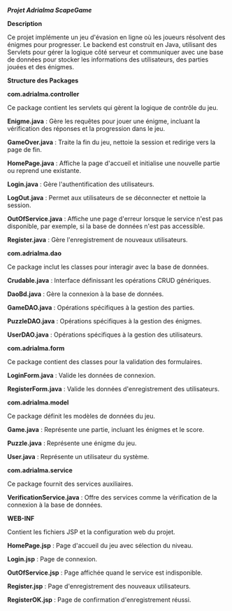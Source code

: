 ***Projet Adrialma ScapeGame***

**Description**

Ce projet implémente un jeu d'évasion en ligne où les joueurs résolvent des énigmes pour progresser. Le backend est construit en Java, utilisant des Servlets pour gérer la logique côté serveur et communiquer avec une base de données pour stocker les informations des utilisateurs, des parties jouées et des énigmes.

**Structure des Packages**

**com.adrialma.controller**

Ce package contient les servlets qui gèrent la logique de contrôle du jeu.

**Enigme.java** : Gère les requêtes pour jouer une énigme, incluant la vérification des réponses et la progression dans le jeu.

**GameOver.java** : Traite la fin du jeu, nettoie la session et redirige vers la page de fin.

**HomePage.java** : Affiche la page d'accueil et initialise une nouvelle partie ou reprend une existante.

**Login.java** : Gère l'authentification des utilisateurs.

**LogOut.java** : Permet aux utilisateurs de se déconnecter et nettoie la session.

**OutOfService.java** : Affiche une page d'erreur lorsque le service n'est pas disponible, par exemple, si la base de données n'est pas accessible.

**Register.java** : Gère l'enregistrement de nouveaux utilisateurs.

**com.adrialma.dao**

Ce package inclut les classes pour interagir avec la base de données.

**Crudable.java** : Interface définissant les opérations CRUD génériques.

**DaoBd.java** : Gère la connexion à la base de données.

**GameDAO.java** : Opérations spécifiques à la gestion des parties.

**PuzzleDAO.java** : Opérations spécifiques à la gestion des énigmes.

**UserDAO.java** : Opérations spécifiques à la gestion des utilisateurs.

**com.adrialma.form**

Ce package contient des classes pour la validation des formulaires.

**LoginForm.java** : Valide les données de connexion.

**RegisterForm.java** : Valide les données d'enregistrement des utilisateurs.

**com.adrialma.model**

Ce package définit les modèles de données du jeu.

**Game.java** : Représente une partie, incluant les énigmes et le score.

**Puzzle.java** : Représente une énigme du jeu.

**User.java** : Représente un utilisateur du système.

**com.adrialma.service**

Ce package fournit des services auxiliaires.

**VerificationService.java** : Offre des services comme la vérification de la connexion à la base de données.

**WEB-INF**

Contient les fichiers JSP et la configuration web du projet.

**HomePage.jsp** : Page d'accueil du jeu avec sélection du niveau.

**Login.jsp** : Page de connexion.

**OutOfService.jsp** : Page affichée quand le service est indisponible.

**Register.jsp** : Page d'enregistrement des nouveaux utilisateurs.

**RegisterOK.jsp** : Page de confirmation d'enregistrement réussi.
